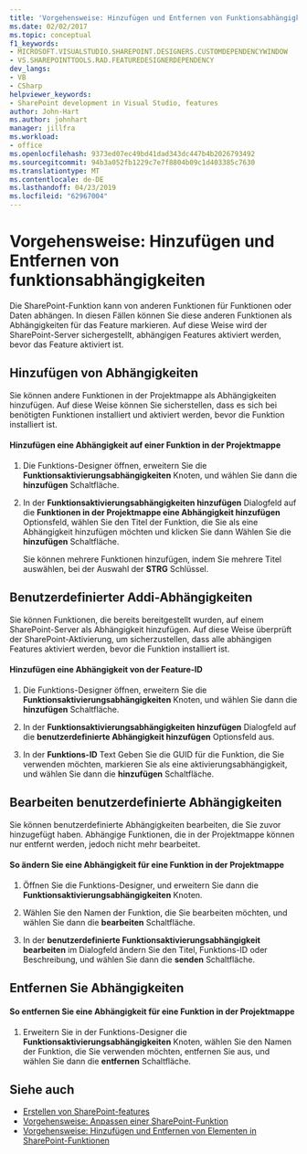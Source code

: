 ```yaml
---
title: 'Vorgehensweise: Hinzufügen und Entfernen von Funktionsabhängigkeiten | Microsoft-Dokumentation'
ms.date: 02/02/2017
ms.topic: conceptual
f1_keywords:
- MICROSOFT.VISUALSTUDIO.SHAREPOINT.DESIGNERS.CUSTOMDEPENDENCYWINDOW
- VS.SHAREPOINTTOOLS.RAD.FEATUREDESIGNERDEPENDENCY
dev_langs:
- VB
- CSharp
helpviewer_keywords:
- SharePoint development in Visual Studio, features
author: John-Hart
ms.author: johnhart
manager: jillfra
ms.workload:
- office
ms.openlocfilehash: 9373ed07ec49bd41dad343dc447b4b2026793492
ms.sourcegitcommit: 94b3a052fb1229c7e7f8804b09c1d403385c7630
ms.translationtype: MT
ms.contentlocale: de-DE
ms.lasthandoff: 04/23/2019
ms.locfileid: "62967004"
---
```

# <a name="how-to-add-and-remove-feature-dependencies"></a>Vorgehensweise: Hinzufügen und Entfernen von funktionsabhängigkeiten
  Die SharePoint-Funktion kann von anderen Funktionen für Funktionen oder Daten abhängen. In diesen Fällen können Sie diese anderen Funktionen als Abhängigkeiten für das Feature markieren. Auf diese Weise wird der SharePoint-Server sichergestellt, abhängigen Features aktiviert werden, bevor das Feature aktiviert ist.

## <a name="add-dependencies"></a>Hinzufügen von Abhängigkeiten
 Sie können andere Funktionen in der Projektmappe als Abhängigkeiten hinzufügen. Auf diese Weise können Sie sicherstellen, dass es sich bei benötigten Funktionen installiert und aktiviert werden, bevor die Funktion installiert ist.

#### <a name="to-add-a-dependency-on-a-feature-in-the-solution"></a>Hinzufügen eine Abhängigkeit auf einer Funktion in der Projektmappe

1. Die Funktions-Designer öffnen, erweitern Sie die **Funktionsaktivierungsabhängigkeiten** Knoten, und wählen Sie dann die **hinzufügen** Schaltfläche.

2. In der **Funktionsaktivierungsabhängigkeiten hinzufügen** Dialogfeld auf die **Funktionen in der Projektmappe eine Abhängigkeit hinzufügen** Optionsfeld, wählen Sie den Titel der Funktion, die Sie als eine Abhängigkeit hinzufügen möchten und klicken Sie dann Wählen Sie die **hinzufügen** Schaltfläche.

     Sie können mehrere Funktionen hinzufügen, indem Sie mehrere Titel auswählen, bei der Auswahl der **STRG** Schlüssel.

## <a name="addi-custom-dependencies"></a>Benutzerdefinierter Addi-Abhängigkeiten
 Sie können Funktionen, die bereits bereitgestellt wurden, auf einem SharePoint-Server als Abhängigkeit hinzufügen. Auf diese Weise überprüft der SharePoint-Aktivierung, um sicherzustellen, dass alle abhängigen Features aktiviert werden, bevor die Funktion installiert ist.

#### <a name="to-add-a-dependency-by-the-feature-id"></a>Hinzufügen eine Abhängigkeit von der Feature-ID

1. Die Funktions-Designer öffnen, erweitern Sie die **Funktionsaktivierungsabhängigkeiten** Knoten, und wählen Sie dann die **hinzufügen** Schaltfläche.

2. In der **Funktionsaktivierungsabhängigkeiten hinzufügen** Dialogfeld auf die **benutzerdefinierte Abhängigkeit hinzufügen** Optionsfeld aus.

3. In der **Funktions-ID** Text Geben Sie die GUID für die Funktion, die Sie verwenden möchten, markieren Sie als eine aktivierungsabhängigkeit, und wählen Sie dann die **hinzufügen** Schaltfläche.

## <a name="edit-custom-dependencies"></a>Bearbeiten benutzerdefinierte Abhängigkeiten
 Sie können benutzerdefinierte Abhängigkeiten bearbeiten, die Sie zuvor hinzugefügt haben. Abhängige Funktionen, die in der Projektmappe können nur entfernt werden, jedoch nicht mehr bearbeitet.

#### <a name="to-change-a-dependency-on-a-feature-in-the-solution"></a>So ändern Sie eine Abhängigkeit für eine Funktion in der Projektmappe

1. Öffnen Sie die Funktions-Designer, und erweitern Sie dann die **Funktionsaktivierungsabhängigkeiten** Knoten.

2. Wählen Sie den Namen der Funktion, die Sie bearbeiten möchten, und wählen Sie dann die **bearbeiten** Schaltfläche.

3. In der **benutzerdefinierte Funktionsaktivierungsabhängigkeit bearbeiten** im Dialogfeld ändern Sie den Titel, Funktions-ID oder Beschreibung, und wählen Sie dann die **senden** Schaltfläche.

## <a name="remove-dependencies"></a>Entfernen Sie Abhängigkeiten

#### <a name="to-remove-a-dependency-on-a-feature-in-the-solution"></a>So entfernen Sie eine Abhängigkeit für eine Funktion in der Projektmappe

1. Erweitern Sie in der Funktions-Designer die **Funktionsaktivierungsabhängigkeiten** Knoten, wählen Sie den Namen der Funktion, die Sie verwenden möchten, entfernen Sie aus, und wählen Sie dann die **entfernen** Schaltfläche.

## <a name="see-also"></a>Siehe auch
- [Erstellen von SharePoint-features](../sharepoint/creating-sharepoint-features.md)
- [Vorgehensweise: Anpassen einer SharePoint-Funktion](../sharepoint/how-to-customize-a-sharepoint-feature.md)
- [Vorgehensweise: Hinzufügen und Entfernen von Elementen in SharePoint-Funktionen](../sharepoint/how-to-add-and-remove-items-to-sharepoint-features.md)
